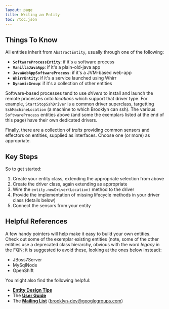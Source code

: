 ```yaml
---
layout: page
title: Writing an Entity
toc: /toc.json
---
```




## Things To Know

All entities inherit from `AbstractEntity`, 
usually through one of the following:

* **`SoftwareProcessEntity`**:  if it's a software process
* **`VanillaJavaApp`**:  if it's a plain-old-java app
* **`JavaWebAppSoftwareProcess`**:  if it's a JVM-based web-app
* **`WhirrEntity`**:  if it's a service launched using Whirr
* **`DynamicGroup`**:  if it's a collection of other entities

Software-based processes tend to use *drivers* to install and
launch the remote processes onto *locations* which support that driver type.
For example, `StartStopSshDriver` is a common driver superclass,
targetting `SshMachineLocation` (a machine to which Brooklyn can ssh).
The various `SoftwareProcess` entities above (and some the exemplars 
listed at the end of this page) have their own dedicated drivers.

Finally, there are a collection of *traits* providing common
sensors and effectors on entities, supplied as interfaces.
Choose one (or more) as appropriate.

<!---
TODO: XXX
-->

## Key Steps

So to get started:

1. Create your entity class, extending the appropriate selection from above
2. Create the driver class, again extending as appropriate
3. Wire the `entity.newDriver(Location)` method to the driver 
4. Provide the implementation of missing lifecycle methods in your driver class (details below)
5. Connect the sensors from your entity


## Helpful References

A few handy pointers will help make it easy to build your own entities.
Check out some of the exemplar existing entities
(note, some of the other entities use a deprecated class hierarchy,
obvious with the word *legacy* in the FQN; it is suggested to avoid these,
looking at the ones below instead):

* JBoss7Server
* MySqlNode
* OpenShift

You might also find the following helpful:

* **[Entity Design Tips]({{site.url}}/dev/tips/index.html#EntityDesign)**
* The **[User Guide]({{site.url}}/use/guide/index.html)**
* The **[Mailing List](http://groups.google.com/group/brooklyn-dev)** (brooklyn-dev@googlegroups.com)
